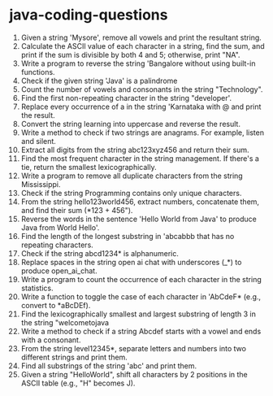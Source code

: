 # java-coding-questions

1. Given a string 'Mysore', remove all vowels and print the resultant string.
2. Calculate the ASCIl value of each character in a string, find the sum, and print if the sum is divisible by both 4 and 5; otherwise, print "NA".
3. Write a program to reverse the string 'Bangalore without using built-in functions.
4. Check if the given string 'Java' is a palindrome
5. Count the number of vowels and consonants in the string "Technology".
6. Find the first non-repeating character in the string "developer'.
7. Replace every occurrence of a in the string 'Karnataka with @ and print the result.
8. Convert the string learning into uppercase and reverse the result.
9. Write a method to check if two strings are anagrams. For example, listen and silent.
10. Extract all digits from the string abc123xyz456 and return their sum.
11. Find the most frequent character in the string management. If there's a tie, return the smallest lexicographically.
12. Write a program to remove all duplicate characters from the string Mississippi.
13. Check if the string Programming contains only unique characters.
14. From the string hello123world456, extract numbers, concatenate them, and find their sum (*123 + 456").
15. Reverse the words in the sentence 'Hello World from Java' to produce Java from World Hello'.
16. Find the length of the longest substring in 'abcabbb that has no repeating characters.
17. Check if the string abcd1234* is alphanumeric.
18. Replace spaces in the string open ai chat with underscores (_*) to produce open_ai_chat.
19. Write a program to count the occurrence of each character in the string statistics.
20. Write a function to toggle the case of each character in 'AbCdeF* (e.g., convert to
    *aBcDEf).
21. Find the lexicographically smallest and largest substring of length 3 in the string
    "welcometojava
22. Write a method to check if a string Abcdef starts with a vowel and ends with a consonant.
23. From the string level12345*, separate letters and numbers into two different strings and print them.
24. Find all substrings of the string 'abc' and print them.
25. Given a string "HelloWorld", shift all characters by 2 positions in the ASCII table (e.g., "H" becomes J).